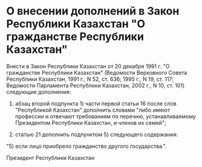 # О внесении дополнений в Закон Республики Казахстан "О гражданстве Республики Казахстан"

Внести в Закон Республики Казахстан от 20 декабря 1991 г. "О гражданстве Республики Казахстан" (Ведомости Верховного Совета Республики Казахстан, 1991 г., N 52, ст. 636; 1995 г., N 19, ст. 117; Ведомости Парламента Республики Казахстан, 2002 г., N 10, ст. 101) следующие дополнения:

1) абзац второй подпункта 1) части первой статьи 16 после слов "Республикой Казахстан" дополнить словами "либо имеют профессии и отвечают требованиям по перечню, устанавливаемому Президентом Республики Казахстан, и членов их семей";

2) статью 21 дополнить подпунктом 5) следующего содержания:

"5) если лицо приобрело гражданство другого государства.".

Президент Республики Казахстан

